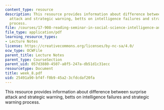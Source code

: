 ```yaml
---
content_type: resource
description: This resource provides information about difference between surprise
  attack and strategic warning, betts on intelligence failures and strategic warning
  process.
file: /courses/17-908-reading-seminar-in-social-science-intelligence-and-national-security-fall-2005/25491a90bf4ff0b945a23cfdcdaf20fa_week_8.pdf
file_type: application/pdf
learning_resource_types:
- Lecture Notes
license: https://creativecommons.org/licenses/by-nc-sa/4.0/
ocw_type: OCWFile
parent_title: Lecture Notes
parent_type: CourseSection
parent_uid: 057d3880-4507-a8f5-247a-db51d1c31ecc
resourcetype: Document
title: week_8.pdf
uid: 25491a90-bf4f-f0b9-45a2-3cfdcdaf20fa
---
```

This resource provides information about difference between surprise attack and strategic warning, betts on intelligence failures and strategic warning process.